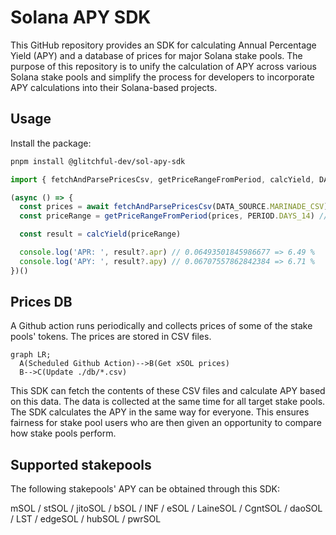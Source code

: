 #  Solana APY SDK

This GitHub repository provides an SDK for calculating Annual Percentage Yield (APY) and a database of prices for major Solana stake pools. The purpose of this repository is to unify the calculation of APY across various Solana stake pools and simplify the process for developers to incorporate APY calculations into their Solana-based projects.

## Usage

Install the package:
```bash
pnpm install @glitchful-dev/sol-apy-sdk
```

```typescript
import { fetchAndParsePricesCsv, getPriceRangeFromPeriod, calcYield, DATA_SOURCE, PERIOD } from '@glitchful-dev/sol-apy-sdk'

(async () => {
  const prices = await fetchAndParsePricesCsv(DATA_SOURCE.MARINADE_CSV)
  const priceRange = getPriceRangeFromPeriod(prices, PERIOD.DAYS_14) // may be null if the price range cannot be calculated

  const result = calcYield(priceRange)

  console.log('APR: ', result?.apr) // 0.06493501845986677 => 6.49 %
  console.log('APY: ', result?.apy) // 0.06707557862842384 => 6.71 %
})()
```

## Prices DB
A Github action runs periodically and collects prices of some of the stake pools' tokens. The prices are stored in CSV files.

```mermaid
graph LR;
  A(Scheduled Github Action)-->B(Get xSOL prices)
  B-->C(Update ./db/*.csv)
```

This SDK can fetch the contents of these CSV files and calculate APY based on this data.
The data is collected at the same time for all target stake pools.
The SDK calculates the APY in the same way for everyone.
This ensures fairness for stake pool users who are then given an opportunity to compare how stake pools perform.

## Supported stakepools 
The following stakepools' APY can be obtained through this SDK: 

mSOL / stSOL / jitoSOL / bSOL / INF / eSOL / LaineSOL / CgntSOL / daoSOL / LST / edgeSOL / hubSOL / pwrSOL
